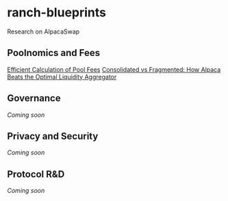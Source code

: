 # ranch-blueprints
Research on AlpacaSwap

## Poolnomics and Fees
[Efficient Calculation of Pool Fees](https://github.com/AlpacaSwap/ranch-blueprints/blob/main/fees/fees.pdf)
[Consolidated vs Fragmented: How Alpaca Beats the Optimal Liquidity Aggregator](https://github.com/AlpacaSwap/ranch-blueprints/blob/main/liquidity_comparison/liquidity_comparison.pdf)

## Governance
_Coming soon_

## Privacy and Security
_Coming soon_

## Protocol R&D
_Coming soon_
